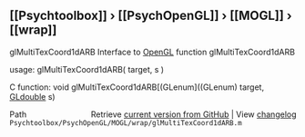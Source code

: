 ## [[Psychtoolbox]] &#8250; [[PsychOpenGL]] &#8250; [[MOGL]] &#8250; [[wrap]]

glMultiTexCoord1dARB  Interface to [OpenGL](OpenGL) function glMultiTexCoord1dARB  
  
usage:  glMultiTexCoord1dARB( target, s )  
  
C function:  void glMultiTexCoord1dARB[(GLenum]((GLenum) target, [GLdouble](GLdouble) s)  




<div class="code_header" style="text-align:right;">
  <span style="float:left;">Path&nbsp;&nbsp;</span> <span class="counter">Retrieve <a href=
  "https://raw.github.com/Psychtoolbox-3/Psychtoolbox-3/beta/Psychtoolbox/PsychOpenGL/MOGL/wrap/glMultiTexCoord1dARB.m">current version from GitHub</a> | View <a href=
  "https://github.com/Psychtoolbox-3/Psychtoolbox-3/commits/beta/Psychtoolbox/PsychOpenGL/MOGL/wrap/glMultiTexCoord1dARB.m">changelog</a></span>
</div>
<div class="code">
  <code>Psychtoolbox/PsychOpenGL/MOGL/wrap/glMultiTexCoord1dARB.m</code>
</div>

